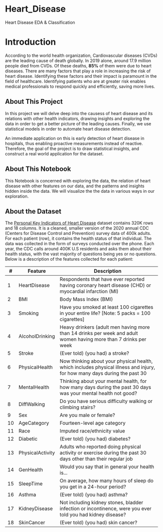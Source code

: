 # Heart_Disease
Heart Disease EDA &amp; Classification
# Introduction
According to the world health organization, Cardiovascular diseases (CVDs) are the leading cause of death globally. In 2019 alone, around 17.9 million people died from CVDs. Of these deaths, **85%** of them were due to heart diseases. There are many factors that play a role in increasing the risk of heart disease. Identifying these factors and their impact is paramount in the field of healthcare. Identifying patients who are at greater risk enables medical professionals to respond quickly and efficiently, saving more lives.
## About This Project 
In this project we will delve deep into the causess of heart disease and its relations with other health indicators, drawing insights and exploring the data in order to get a better picture of the leading causes. Finally, we use statistical models in order to automate heart disease detection. 

An immediate application on this is early detection of heart disease in hospitals, thus enabling proactive measurements instead of reactive. Therefore, the goal of the project is to draw statistical insights, and construct a real world application for the dataset.

## About This Notebook 
This Notebook is concerned with exploring the data, the relation of heart disease with other features on our data, and the patterns and insights hidden inside the data. We will visualize the the data in various ways in our exploration.

## About the Dataset
The [Personal Key Indicators of Heart Disease](https://www.kaggle.com/datasets/kamilpytlak/personal-key-indicators-of-heart-disease) dataset contains 320K rows and 18 columns. It is a cleaned, smaller version of the 2020 annual CDC (Centers for Disease Control and Prevention) survey data of 400k adults. For each patient (row), it contains the health status of that individual. The data was collected in the form of surveys conducted over the phone. Each year, the CDC calls around 400K U.S residents and asks them about their health status, with the vast majority of questions being yes or no questions. Below is a description of the features collected for each patient: 


| # | Feature | Description
| --- | --- | --- 
| 1 | HeartDisease | Respondents that have ever reported having coronary heart disease (CHD) or myocardial infarction (MI)
| 2 | BMI | Body Mass Index (BMI)
| 3 | Smoking | Have you smoked at least 100 cigarettes in your entire life? [Note: 5 packs = 100 cigarettes]
| 4 | AlcoholDrinking | Heavy drinkers (adult men having more than 14 drinks per week and adult women having more than 7 drinks per week
| 5 | Stroke | (Ever told) (you had) a stroke?
| 6 | PhysicalHealth | Now thinking about your physical health, which includes physical illness and injury, for how many days during the past 30 
| 7 | MentalHealth | Thinking about your mental health, for how many days during the past 30 days was your mental health not good?
| 8 | DiffWalking | Do you have serious difficulty walking or climbing stairs?
| 9 | Sex | Are you male or female?
| 10 | AgeCategory | Fourteen-level age category
| 11 | Race | Imputed race/ethnicity value
| 12 | Diabetic | (Ever told) (you had) diabetes?
| 13 | PhysicalActivity | Adults who reported doing physical activity or exercise during the past 30 days other than their regular job
| 14 | GenHealth | Would you say that in general your health is...
| 15 | SleepTime | On average, how many hours of sleep do you get in a 24-hour period?
| 16 | Asthma | (Ever told) (you had) asthma?
| 17 | KidneyDisease | Not including kidney stones, bladder infection or incontinence, were you ever told you had kidney disease?
| 18 | SkinCancer | (Ever told) (you had) skin cancer?
